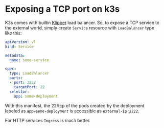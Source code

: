 # Exposing a TCP port on k3s

K3s comes with builtin [Klipper][klipper] load balancer. So, to expose a TCP
service to the external world, simply create `Service` resource with
`LoadBalancer` type like this:

```yaml
apiVersion: v1
kind: Service

metadata:
  name: some-service

spec:
  type: LoadBalancer
  ports:
  - port: 2222
    targetPort: 22
  selector:
    app: some-deployment
```

With this manifest, the 22/tcp of the pods created by the deployment labeled as
`app=some-deployment` is accessible as `external-ip:2222`.

For HTTP services `Ingress` is much better.


[klipper]: https://github.com/k3s-io/klipper-lb
